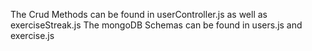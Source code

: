 The Crud Methods can be found in userController.js as well as exerciseStreak.js
The mongoDB Schemas can be found in users.js and exercise.js
